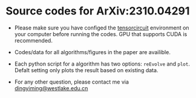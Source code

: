 # Source codes for ArXiv:2310.04291
- Please make sure you have configed the [tensorcircuit](https://tensorcircuit.readthedocs.io/en/latest/) environment on your computer before running the codes. GPU that supports CUDA is recommended.

- Codes/data for all algorithms/figures in the paper are availible.

- Each python script for a algorithm has two options: ```reEvolve``` and ```plot```. Defalt setting only plots the result based on existing data.

- For any other question, please contact me via dingyiming@westlake.edu.cn
